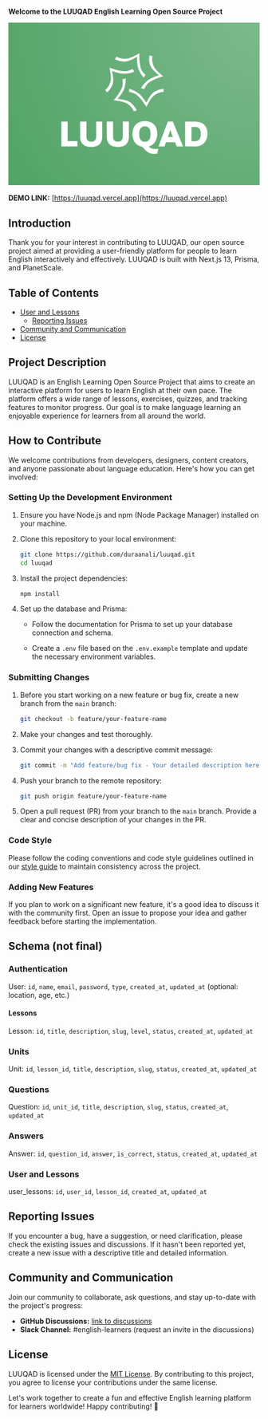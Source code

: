 **Welcome to the LUUQAD English Learning Open Source Project**

![LUUQAD Logo](/public/luuqad.png)

**DEMO LINK:** [https://luuqad.vercel.app](https://luuqad.vercel.app)

## Introduction

Thank you for your interest in contributing to LUUQAD, our open source project aimed at providing a user-friendly platform for people to learn English interactively and effectively. LUUQAD is built with Next.js 13, Prisma, and PlanetScale.

## Table of Contents

- [User and Lessons](#user-and-lessons)
  - [Reporting Issues](#reporting-issues)
- [Community and Communication](#community-and-communication)
- [License](#license)

## Project Description

LUUQAD is an English Learning Open Source Project that aims to create an interactive platform for users to learn English at their own pace. The platform offers a wide range of lessons, exercises, quizzes, and tracking features to monitor progress. Our goal is to make language learning an enjoyable experience for learners from all around the world.

## How to Contribute

We welcome contributions from developers, designers, content creators, and anyone passionate about language education. Here's how you can get involved:

### Setting Up the Development Environment

1. Ensure you have Node.js and npm (Node Package Manager) installed on your machine.

2. Clone this repository to your local environment:

   ```bash
   git clone https://github.com/duraanali/luuqad.git
   cd luuqad
   ```

3. Install the project dependencies:

   ```bash
   npm install
   ```

4. Set up the database and Prisma:

   - Follow the documentation for Prisma to set up your database connection and schema.

   - Create a `.env` file based on the `.env.example` template and update the necessary environment variables.

### Submitting Changes

1. Before you start working on a new feature or bug fix, create a new branch from the `main` branch:

   ```bash
   git checkout -b feature/your-feature-name
   ```

2. Make your changes and test thoroughly.

3. Commit your changes with a descriptive commit message:

   ```bash
   git commit -m "Add feature/bug fix - Your detailed description here"
   ```

4. Push your branch to the remote repository:

   ```bash
   git push origin feature/your-feature-name
   ```

5. Open a pull request (PR) from your branch to the `main` branch. Provide a clear and concise description of your changes in the PR.

### Code Style

Please follow the coding conventions and code style guidelines outlined in our [style guide](STYLE_GUIDE.md) to maintain consistency across the project.

### Adding New Features

If you plan to work on a significant new feature, it's a good idea to discuss it with the community first. Open an issue to propose your idea and gather feedback before starting the implementation.

## Schema (not final)

### Authentication

User: `id`, `name`, `email`, `password`, `type`, `created_at`, `updated_at` (optional: location, age, etc.)

#### Lessons

Lesson: `id`, `title`, `description`, `slug`, `level`, `status`, `created_at`, `updated_at`

### Units

Unit: `id`, `lesson_id`, `title`, `description`, `slug`, `status`, `created_at`, `updated_at`

### Questions

Question: `id`, `unit_id`, `title`, `description`, `slug`, `status`, `created_at`, `updated_at`

### Answers

Answer: `id`, `question_id`, `answer`, `is_correct`, `status`, `created_at`, `updated_at`

### User and Lessons

user_lessons: `id`, `user_id`, `lesson_id`, `created_at`, `updated_at`

## Reporting Issues

If you encounter a bug, have a suggestion, or need clarification, please check the existing issues and discussions. If it hasn't been reported yet, create a new issue with a descriptive title and detailed information.

## Community and Communication

Join our community to collaborate, ask questions, and stay up-to-date with the project's progress:

- **GitHub Discussions:** [link to discussions](https://github.com/duraanali/luuqad/discussions)
- **Slack Channel:** #english-learners (request an invite in the discussions)

## License

LUUQAD is licensed under the [MIT License](LICENSE). By contributing to this project, you agree to license your contributions under the same license.

Let's work together to create a fun and effective English learning platform for learners worldwide! Happy contributing! 🚀